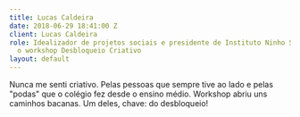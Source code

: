 ```yaml
---
title: Lucas Caldeira
date: 2018-06-29 18:41:00 Z
client: Lucas Caldeira
role: Idealizador de projetos sociais e presidente de Instituto Ninho Social sobre
  o workshop Desbloqueio Criativo
layout: default
---
```


Nunca me senti criativo. Pelas pessoas que sempre tive ao lado e pelas "podas" que o colégio fez desde o ensino médio. Workshop abriu uns caminhos bacanas. Um deles, chave: do desbloqueio!